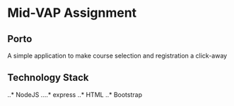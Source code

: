 
# Mid-VAP Assignment

## Porto
A simple application to make course selection and registration a click-away

## Technology Stack
..* NodeJS
....* express
..* HTML
..* Bootstrap
